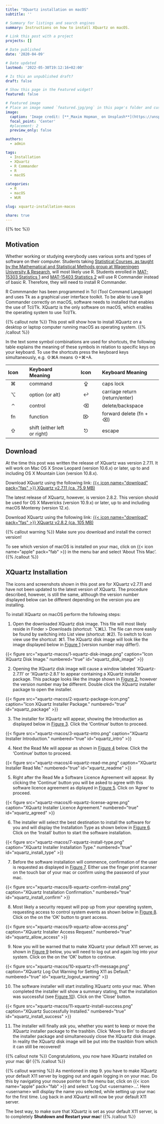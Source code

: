 ```yaml
---
title: "XQuartz installation on macOS"
subtitle: ''

# Summary for listings and search engines
summary: Instructions on how to install XQuartz on macOS.

# Link this post with a project
projects: []

# Date published
date: '2020-04-09'

# Date updated
lastmod: '2022-05-30T19:12:16+02:00'

# Is this an unpublished draft?
draft: false

# Show this page in the Featured widget?
featured: false

# Featured image
# Place an image named `featured.jpg/png` in this page's folder and customize its options here.
image:
  caption: 'Image credit: [**_Maxim Hopman_ on Unsplash**](https://unsplash.com/photos/Hin-rzhOdWs)'
  focal_point: 'Center'
  #placement: 2
  preview_only: false

authors:
  - admin

tags:
  - Installation
  - XQuartz
  - R Commander
  - R
  - macOS

categories:
  - R
  - macOS
  - WUR

slug: xquartz-installation-macos

share: true
---
```


{{% toc %}}

## Motivation
<!--Due to the novel coronavirus (SARS-CoV-2) and its related disease :mask: COVID-19 employees and students at Wageningen University & Research are all working from home.-->

Whether working or studying everybody uses various sorts and types of software on their computer. Students taking [Statistical Courses, as taught by the Mathematical and Statistical Methods group at Wageningen University & Research](https://www.wur.nl/en/Research-Results/Research-Institutes/plant-research/biometris/Education/BSc-and-Master-Courses.htm), will most likely use R. Students enrolled in [MAT-15303 Statistics 1](https://ssc.wur.nl/Handbook/Course/MAT-15303) and [MAT-15403 Statistics 2](https://ssc.wur.nl/Handbook/Course/MAT-15403) will use R Commander instead of basic R. Therefore, they will need to install R Commander.

R Commmander has been programmed in Tcl (Tool Command Language) and uses Tk as a graphical user interface toolkit. To be able to use R Commander correctly on macOS, software needs to installed that enables the use of Tcl/Tk. XQuartz is the only software on macOS, which enables the operating system to use Tcl/Tk.

{{% callout note %}}
This post will show how to install XQuartz on a desktop or laptop computer running macOS as operating system.
{{% /callout %}}

In the text some symbol combinations are used for shortcuts, the following table explains the meaning of these symbols in relation to specific keys on your keyboard. To use the shortcuts press the keyboard keys simultaneously, e.g. &#8679;&#8984;A means &#8679;+&#8984;+A.

|  Icon   | &nbsp; | Keyboard Meaning             | &nbsp;&nbsp; |  Icon   | &nbsp; | Keyboard Meaning               |
|:-------:|:------:|:-----------------------------|:------------:|:-------:|:------:|:-------------------------------|
| &#8984; | &nbsp; | command                      | &nbsp;&nbsp; | &#8682; | &nbsp; | caps lock                      |
| &#8997; | &nbsp; | option (or alt)              | &nbsp;&nbsp; | &#8617; | &nbsp; | carriage return (return/enter) |
| &#8963; | &nbsp; | control                      | &nbsp;&nbsp; | &#9003; | &nbsp; | delete/backspace               |
| fn      | &nbsp; | function                     | &nbsp;&nbsp; | &#8998; | &nbsp; | forward delete (fn + &#9003;)  |
| &#8679; | &nbsp; | shift (either left or right) | &nbsp;&nbsp; | &#9099; | &nbsp; | escape                         |

## Download
At the time this post was written the release of XQuartz was version 2.7.11. It will work on Mac OS X Snow Leopard (version 10.6.x) or later, up to and including OS X Mountain Lion (version 10.8.x).

Download XQuartz using the following link: [{{< icon name="download" pack="fas" >}} XQuartz v2.7.11 (ca. 75.9 MB)](https://github.com/XQuartz/XQuartz/releases/download/XQuartz-2.7.11/XQuartz-2.7.11.dmg)

The latest release of XQuartz, however, is version 2.8.2. This version should be used for OS X Mavericks (version 10.9.x) or later, up to and including macOS Monterey (version 12.x).

Download XQuartz using the following link: [{{< icon name="download" pack="fas" >}} XQuartz v2.8.2 (ca. 105 MB)](https://github.com/XQuartz/XQuartz/releases/download/XQuartz-2.8.2/XQuartz-2.8.2.dmg)

{{% callout warning %}}
Make sure you download and install the correct version!

To see which version of macOS is installed on your mac, click on {{< icon name="apple" pack="fab" >}} in the menu bar and select ‘About This Mac’.
{{% /callout %}}

## XQuartz Installation
The icons and screenshots shown in this post are for XQuartz v2.7.11 and have not been updated to the latest version of XQuartz. The procedure described, however, is still the same, although the version number displayed below can be different depending on the version you are installing.

To install XQuartz on macOS perform the following steps:

1. Open the downloaded XQuartz disk image. This file will most likely reside in Finder > Downloads (shortcut: &#8997;&#8984;L). The file can more easily be found by switching into List view (shortcut: &#8984;2). To switch to Icon view use the shortcut: &#8984;1. The XQuartz disk image will look like the image displayed below in [Figure 1](#figure-xquartz_disk_image) (version number may differ!).

{{< figure src="xquartz-macos/1-xquartz-disk-image.png" caption="Icon XQuartz Disk Image." numbered="true" id="xquartz_disk_image" >}}

2. Opening the XQuartz disk image will cause a window labeled ‘XQuartz-2.7.11’ or ‘XQuartz-2.8.1’ to appear containing a XQuartz installer package. This package looks like the image shown in [Figure 2](#figure-xquartz_package), however the version number may be different. Double click the XQuartz installer package to open the installer.

{{< figure src="xquartz-macos/2-xquartz-package-icon.png" caption="Icon XQuartz Installer Package." numbered="true" id="xquartz_package" >}}

3. The installer for XQuartz will appear, showing the Introduction as displayed below in [Figure 3](#figure-xquartz_intro). Click the ‘Continue’ button to proceed.

{{< figure src="xquartz-macos/3-xquartz-intro.png" caption="XQuartz Installer Introduction." numbered="true" id="xquartz_intro" >}}

4. Next the Read Me will appear as shown in [Figure 4](#figure-xquartz_readme) below. Click the ‘Continue’ button to proceed.

{{< figure src="xquartz-macos/4-xquartz-read-me.png" caption="XQuartz Installer Read Me." numbered="true" id="xquartz_readme" >}}

5. Right after the Read Me a Software Licence Agreement will appear. By clicking the ‘Continue’ button you will be asked to agree with this software licence agreement as diplayed in [Figure 5](#figure-xquartz_agreed). Click on ‘Agree’ to proceed.

{{< figure src="xquartz-macos/6-xquartz-license-agree.png" caption="XQuartz Installer Licence Agreement." numbered="true" id="xquartz_agreed" >}}

6. The installer will select the best destination to install the software for you and will display the Installation Type as shown below in [Figure 6](#figure-xquartz_install_type). Click on the ‘Install’ button to start the software installation.

{{< figure src="xquartz-macos/7-xquartz-install-type.png" caption="XQuartz Installer Installation Type." numbered="true" id="xquartz_install_type" >}}

7. Before the software installation will commence, confirmation of the user is requested as displayed in [Figure 7](#figure-xquartz_install_confirm). Either use the finger print scanner on the touch bar of your mac or confirm using the password of your mac.

{{< figure src="xquartz-macos/8-xquartz-confirm-install.png" caption="XQuartz Installation Confirmation." numbered="true" id="xquartz_install_confirm" >}}

8. Most likely a security request will pop up from your operating system, requesting access to control system events as shown below in [Figure 8](#figure-xquartz_allow_access). Click on the on the ‘OK’ button to grant access.

{{< figure src="xquartz-macos/9-xquartz-allow-access.png" caption="XQuartz Installer Access Request." numbered="true" id="xquartz_allow_access" >}}

9. Now you will be warned that to make XQuartz your default X11 server, as shown in [Figure 9](#figure-xquartz_logout_warning) below, you will need to log out and again log into your system. Click on the on the ‘OK’ button to continue.

{{< figure src="xquartz-macos/10-xquartz-x11-message.png" caption="XQuartz Log Out Warning for Setting X11 as Default." numbered="true" id="xquartz_logout_warning" >}}

10. The software installer will start installing XQuartz onto your mac. When completed the installer will show a summary stating, that the installation was successful (see [Figure 10](#figure-xquartz_install_success)). Click on the ‘Close’ button.

{{< figure src="xquartz-macos/11-xquartz-install-success.png" caption="XQuartz Successfully Installed." numbered="true" id="xquartz_install_success" >}}

11. The installer will finally ask you, whether you want to keep or move the XQuartz installer package to the trashbin. Click ‘Move to Bin’ to discard the installer package and simultaneously close the XQuartz disk image. In reality the XQuartz disk image will be put into the trashbin from which it can still be recovered!

{{% callout note %}}
Congratulations, you now have XQuartz installed on your mac :satisfied:!
{{% /callout %}}

{{% callout warning %}}
As mentioned in step 9. you have to make XQuartz your default X11 server by logging out and again logging in on your mac. Do this by navigating your mouse pointer to the menu bar, click on {{< icon name="apple" pack="fab" >}} and select ‘Log Out \<username\>...’. Here \<username\> will display the name you selected, while setting up your mac for the first time. Log back in and XQuartz will now be your default X11 server.

The best way, to make sure that XQuartz is set as your default X11 server, is to completely **Shutdown and Restart your mac**!
{{% /callout %}}
